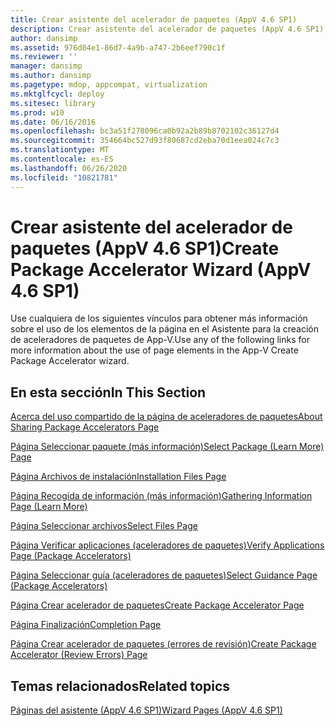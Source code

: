 ```yaml
---
title: Crear asistente del acelerador de paquetes (AppV 4.6 SP1)
description: Crear asistente del acelerador de paquetes (AppV 4.6 SP1)
author: dansimp
ms.assetid: 976d84e1-86d7-4a9b-a747-2b6eef790c1f
ms.reviewer: ''
manager: dansimp
ms.author: dansimp
ms.pagetype: mdop, appcompat, virtualization
ms.mktglfcycl: deploy
ms.sitesec: library
ms.prod: w10
ms.date: 06/16/2016
ms.openlocfilehash: bc3a51f278096ca0b92a2b89b8702102c36127d4
ms.sourcegitcommit: 354664bc527d93f80687cd2eba70d1eea024c7c3
ms.translationtype: MT
ms.contentlocale: es-ES
ms.lasthandoff: 06/26/2020
ms.locfileid: "10821781"
---
```

# <span data-ttu-id="16328-103">Crear asistente del acelerador de paquetes (AppV 4.6 SP1)</span><span class="sxs-lookup"><span data-stu-id="16328-103">Create Package Accelerator Wizard (AppV 4.6 SP1)</span></span>


<span data-ttu-id="16328-104">Use cualquiera de los siguientes vínculos para obtener más información sobre el uso de los elementos de la página en el Asistente para la creación de aceleradores de paquetes de App-V.</span><span class="sxs-lookup"><span data-stu-id="16328-104">Use any of the following links for more information about the use of page elements in the App-V Create Package Accelerator wizard.</span></span>

## <span data-ttu-id="16328-105">En esta sección</span><span class="sxs-lookup"><span data-stu-id="16328-105">In This Section</span></span>


<a href="" id="about-sharing-package-accelerators-page"></a>[<span data-ttu-id="16328-106">Acerca del uso compartido de la página de aceleradores de paquetes</span><span class="sxs-lookup"><span data-stu-id="16328-106">About Sharing Package Accelerators Page</span></span>](about-sharing-package-accelerators-page.md)  

<a href="" id="select-package--learn-more--page"></a>[<span data-ttu-id="16328-107">Página Seleccionar paquete (más información)</span><span class="sxs-lookup"><span data-stu-id="16328-107">Select Package (Learn More) Page</span></span>](select-package--learn-more--page.md)  

<a href="" id="installation-files-page"></a>[<span data-ttu-id="16328-108">Página Archivos de instalación</span><span class="sxs-lookup"><span data-stu-id="16328-108">Installation Files Page</span></span>](installation-files-page.md)  

<a href="" id="gathering-information-page--learn-more-"></a>[<span data-ttu-id="16328-109">Página Recogida de información (más información)</span><span class="sxs-lookup"><span data-stu-id="16328-109">Gathering Information Page (Learn More)</span></span>](gathering-information-page--learn-more-.md)  

<a href="" id="select-files-page"></a>[<span data-ttu-id="16328-110">Página Seleccionar archivos</span><span class="sxs-lookup"><span data-stu-id="16328-110">Select Files Page</span></span>](select-files-page.md)  

<a href="" id="verify-applications-page--package-accelerators-"></a>[<span data-ttu-id="16328-111">Página Verificar aplicaciones (aceleradores de paquetes)</span><span class="sxs-lookup"><span data-stu-id="16328-111">Verify Applications Page (Package Accelerators)</span></span>](verify-applications-page--package-accelerators-.md)  

<a href="" id="select-guidance-page--package-accelerators-"></a>[<span data-ttu-id="16328-112">Página Seleccionar guía (aceleradores de paquetes)</span><span class="sxs-lookup"><span data-stu-id="16328-112">Select Guidance Page (Package Accelerators)</span></span>](select-guidance-page--package-accelerators-.md)  

<a href="" id="create-package-accelerator-page"></a>[<span data-ttu-id="16328-113">Página Crear acelerador de paquetes</span><span class="sxs-lookup"><span data-stu-id="16328-113">Create Package Accelerator Page</span></span>](create-package-accelerator-page.md)  

<a href="" id="completion-page"></a>[<span data-ttu-id="16328-114">Página Finalización</span><span class="sxs-lookup"><span data-stu-id="16328-114">Completion Page</span></span>](completion-page.md)  

<a href="" id="create-package-accelerator--review-errors--page"></a>[<span data-ttu-id="16328-115">Página Crear acelerador de paquetes (errores de revisión)</span><span class="sxs-lookup"><span data-stu-id="16328-115">Create Package Accelerator (Review Errors) Page</span></span>](create-package-accelerator--review-errors--page.md)  

## <span data-ttu-id="16328-116">Temas relacionados</span><span class="sxs-lookup"><span data-stu-id="16328-116">Related topics</span></span>


[<span data-ttu-id="16328-117">Páginas del asistente (AppV 4.6 SP1)</span><span class="sxs-lookup"><span data-stu-id="16328-117">Wizard Pages (AppV 4.6 SP1)</span></span>](wizard-pages--appv-46-sp1-.md)

 

 





